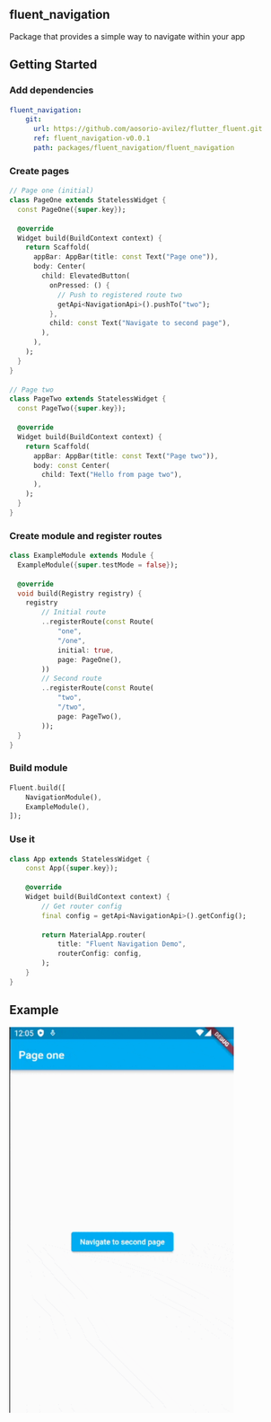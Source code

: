 ## fluent_navigation
Package that provides a simple way to navigate within your app

## Getting Started

### Add dependencies

```yaml
fluent_navigation:
    git:
      url: https://github.com/aosorio-avilez/flutter_fluent.git
      ref: fluent_navigation-v0.0.1
      path: packages/fluent_navigation/fluent_navigation
```

### Create pages

```dart
// Page one (initial)
class PageOne extends StatelessWidget {
  const PageOne({super.key});

  @override
  Widget build(BuildContext context) {
    return Scaffold(
      appBar: AppBar(title: const Text("Page one")),
      body: Center(
        child: ElevatedButton(
          onPressed: () {
            // Push to registered route two
            getApi<NavigationApi>().pushTo("two");
          },
          child: const Text("Navigate to second page"),
        ),
      ),
    );
  }
}

// Page two
class PageTwo extends StatelessWidget {
  const PageTwo({super.key});

  @override
  Widget build(BuildContext context) {
    return Scaffold(
      appBar: AppBar(title: const Text("Page two")),
      body: const Center(
        child: Text("Hello from page two"),
      ),
    );
  }
}
```

### Create module and register routes

```dart
class ExampleModule extends Module {
  ExampleModule({super.testMode = false});

  @override
  void build(Registry registry) {
    registry
        // Initial route
        ..registerRoute(const Route(
            "one",
            "/one",
            initial: true,
            page: PageOne(),
        ))
        // Second route
        ..registerRoute(const Route(
            "two",
            "/two",
            page: PageTwo(),
        ));
  }
}
```

### Build module

```dart
Fluent.build([
    NavigationModule(),
    ExampleModule(),
]);
```

### Use it
```dart
class App extends StatelessWidget {
    const App({super.key});

    @override
    Widget build(BuildContext context) {    
        // Get router config
        final config = getApi<NavigationApi>().getConfig();
        
        return MaterialApp.router(
            title: "Fluent Navigation Demo",
            routerConfig: config,
        );
    }
}
```

## Example

<img src="https://raw.githubusercontent.com/aosorio-avilez/flutter_fluent/main/resources/fluent_navigation_example.gif" width="400" />